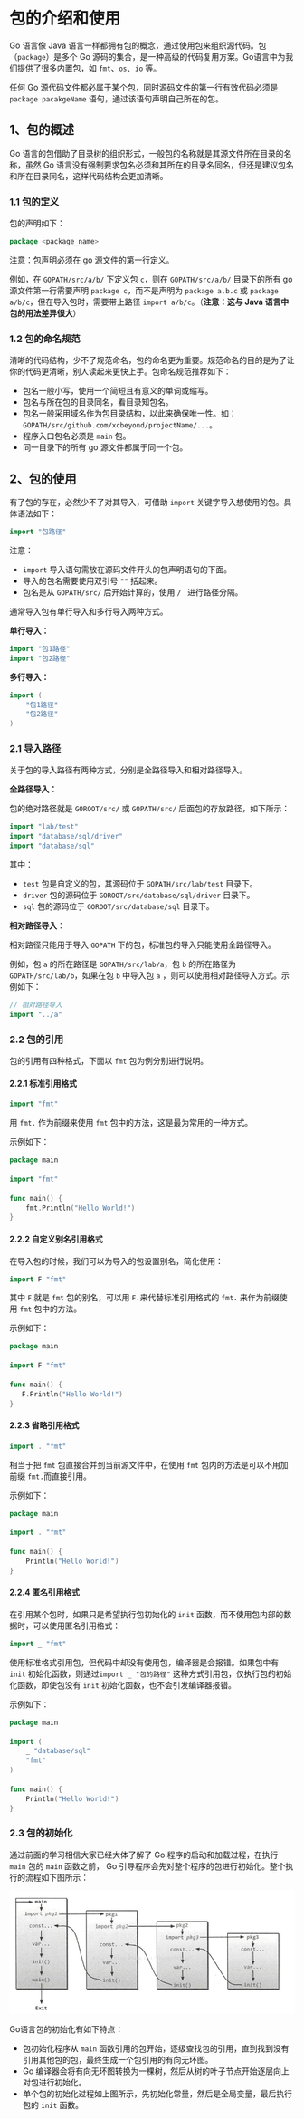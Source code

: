 # 包的介绍和使用

Go 语言像 Java 语言一样都拥有包的概念，通过使用包来组织源代码。包（`package`）是多个 Go 源码的集合，是一种高级的代码复用方案。Go语言中为我们提供了很多内置包，如 `fmt`、`os`、`io` 等。

任何 Go 源代码文件都必属于某个包，同时源码文件的第一行有效代码必须是 `package pacakgeName` 语句，通过该语句声明自己所在的包。

## 1、包的概述

Go 语言的包借助了目录树的组织形式，一般包的名称就是其源文件所在目录的名称，虽然 Go 语言没有强制要求包名必须和其所在的目录名同名，但还是建议包名和所在目录同名，这样代码结构会更加清晰。

### 1.1 包的定义

包的声明如下：

```go
package <package_name>
```

注意：包声明必须在 go 源文件的第一行定义。

例如，在 `GOPATH/src/a/b/` 下定义包 `c`，则在 `GOPATH/src/a/b/` 目录下的所有 go 源文件第一行需要声明 `package c`，而不是声明为 `package a.b.c` 或 `package a/b/c`，但在导入包时，需要带上路径 `import a/b/c`。（**注意：这与 Java 语言中包的用法差异很大**）

### 1.2 包的命名规范

清晰的代码结构，少不了规范命名，包的命名更为重要。规范命名的目的是为了让你的代码更清晰，别人读起来更快上手。包命名规范推荐如下：

* 包名一般小写，使用一个简短且有意义的单词或缩写。
* 包名与所在包的目录同名，看目录知包名。
* 包名一般采用域名作为包目录结构，以此来确保唯一性。如：`GOPATH/src/github.com/xcbeyond/projectName/...`。
* 程序入口包名必须是 `main` 包。
* 同一目录下的所有 go 源文件都属于同一个包。

## 2、包的使用

有了包的存在，必然少不了对其导入，可借助 `import` 关键字导入想使用的包。具体语法如下：

```go
import "包路径"
```

注意：

* `import` 导入语句需放在源码文件开头的包声明语句的下面。
* 导入的包名需要使用双引号 `""` 括起来。
* 包名是从 `GOPATH/src/` 后开始计算的，使用 `/ ` 进行路径分隔。

通常导入包有单行导入和多行导入两种方式。

**单行导入：**

```go
import "包1路径"
import "包2路径"
```

**多行导入：**

```go
import (
    "包1路径"
    "包2路径"
)
```

### 2.1 导入路径

关于包的导入路径有两种方式，分别是全路径导入和相对路径导入。

**全路径导入：**

包的绝对路径就是 `GOROOT/src/` 或 `GOPATH/src/` 后面包的存放路径，如下所示：

```go
import "lab/test"
import "database/sql/driver"
import "database/sql"
```

其中：

* `test` 包是自定义的包，其源码位于 `GOPATH/src/lab/test` 目录下。
* `driver` 包的源码位于 `GOROOT/src/database/sql/driver` 目录下。
* `sql` 包的源码位于 `GOROOT/src/database/sql` 目录下。

**相对路径导入**：

相对路径只能用于导入 `GOPATH` 下的包，标准包的导入只能使用全路径导入。

例如，包 `a` 的所在路径是 `GOPATH/src/lab/a`，包 `b` 的所在路径为 `GOPATH/src/lab/b`，如果在包 `b` 中导入包 `a` ，则可以使用相对路径导入方式。示例如下：

```go
// 相对路径导入
import "../a"
```

### 2.2 包的引用

包的引用有四种格式，下面以 `fmt` 包为例分别进行说明。

#### 2.2.1 标准引用格式

```go
import "fmt"
```

用 `fmt.` 作为前缀来使用 `fmt` 包中的方法，这是最为常用的一种方式。

示例如下：

```go
package main
   
import "fmt"
   
func main() {
    fmt.Println("Hello World!")
}
```

#### 2.2.2 自定义别名引用格式

在导入包的时候，我们可以为导入的包设置别名，简化使用：

```go
import F "fmt"
```

其中 `F` 就是 `fmt` 包的别名，可以用 `F.`来代替标准引用格式的 `fmt.` 来作为前缀使用 `fmt` 包中的方法。

示例如下：

```go
package main
   
import F "fmt"
   
func main() {
   F.Println("Hello World!")
}
```

#### 2.2.3 省略引用格式

```go
import . "fmt"
```

相当于把 `fmt` 包直接合并到当前源文件中，在使用 `fmt` 包内的方法是可以不用加前缀 `fmt.`而直接引用。

示例如下：

```go
package main
   
import . "fmt"
   
func main() {
    Println("Hello World!")
}
```

#### 2.2.4 匿名引用格式

在引用某个包时，如果只是希望执行包初始化的 `init` 函数，而不使用包内部的数据时，可以使用匿名引用格式：

```go
import _ "fmt"
```

使用标准格式引用包，但代码中却没有使用包，编译器是会报错。如果包中有 `init` 初始化函数，则通过`import _ "包的路径"` 这种方式引用包，仅执行包的初始化函数，即使包没有 `init` 初始化函数，也不会引发编译器报错。

示例如下：

```go
package main
   
import (
    _ "database/sql"
    "fmt"
)
   
func main() {
    Println("Hello World!")
}
```

### 2.3 包的初始化

通过前面的学习相信大家已经大体了解了 Go 程序的启动和加载过程，在执行 `main` 包的 `main` 函数之前， Go 引导程序会先对整个程序的包进行初始化。整个执行的流程如下图所示：

![包的初始化](包的初始化.png)

Go语言包的初始化有如下特点：

* 包初始化程序从 `main` 函数引用的包开始，逐级查找包的引用，直到找到没有引用其他包的包，最终生成一个包引用的有向无环图。
* Go 编译器会将有向无环图转换为一棵树，然后从树的叶子节点开始逐层向上对包进行初始化。
* 单个包的初始化过程如上图所示，先初始化常量，然后是全局变量，最后执行包的 `init` 函数。